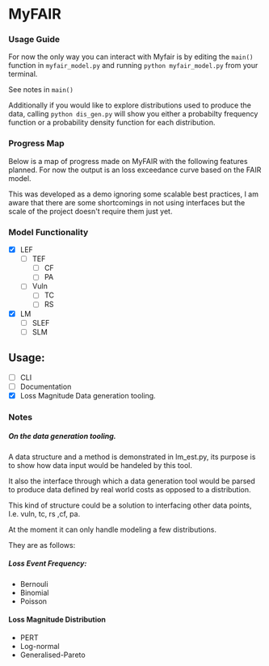 # MyFAIR


### Usage Guide
For now the only way you can interact with Myfair is by editing the `main()` function
in `myfair_model.py` and running  `python myfair_model.py` from your terminal.

See notes in `main()`

Additionally if you would like to explore distributions used to produce the data, calling `python dis_gen.py` will show you either a probabilty frequency function or a probability density function for each distribution.

### Progress Map

Below is a map of progress made on MyFAIR with the following features planned.
For now the output is an loss exceedance curve based on the FAIR model.

This was developed as a demo ignoring some scalable best practices, I am aware that there are some shortcomings in not using interfaces but the scale of the project doesn't require them just yet.

### Model Functionality
- [x] LEF
	- [ ] TEF
		- [ ] CF
		- [ ] PA
	- [ ] Vuln
		- [ ] TC
		- [ ] RS
- [x] LM
	- [ ] SLEF
	- [ ] SLM
## Usage:
- [ ] CLI 
- [ ] Documentation
- [x] Loss Magnitude Data generation tooling.

### Notes

##### On the data generation tooling.
A data structure and a method is demonstrated in lm_est.py, 
its purpose is to show how data input would be handeled by this tool.

It also the interface through which a data generation tool would be parsed to produce
data defined by real world costs as opposed to a distribution.

This kind of structure could be a solution to interfacing other data points, I.e. vuln, tc, rs ,cf, pa.

At the moment it can only handle modeling a few distributions. 

They are as follows:

##### Loss Event Frequency:
- Bernouli
- Binomial
- Poisson

#### Loss Magnitude Distribution
- PERT
- Log-normal
- Generalised-Pareto

